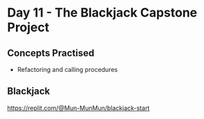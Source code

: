 # Day 11 - The Blackjack Capstone Project

## Concepts Practised
* Refactoring and calling procedures

## Blackjack
https://replit.com/@Mun-MunMun/blackjack-start

